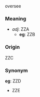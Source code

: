 oversee
### Meaning
+ _adj_: ZZA
    + __eg__: ZZB

### Origin

ZZC

### Synonym

__eg__: ZZD

+ ZZE


